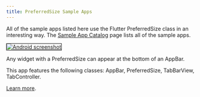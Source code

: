 ```yaml
---
title: PreferredSize Sample Apps
---
```


All of the sample apps listed here use the Flutter PreferredSize class in an interesting way. The <a href="/catalog/samples">Sample App Catalog</a> page lists all of the sample apps.

<div class="container-fluid">
  <div class="lavish-table-row-mb">
    <a href="/catalog/samples/app-bar-bottom">
      <div class="col-lg-3">
        <img style="border:1px solid #000000" src="https://storage.googleapis.com/flutter-catalog/cb4a54db8fb3726bf4293b9cc5cb12ce16883803/app_bar_bottom_small.png" alt="Android screenshot" class="img-fluid">
      </div>
   </a>
    <div class="col-lg-9">
      <p>
        Any widget with a PreferredSize can appear at the bottom of an AppBar.
      </p>
      <p>
        This app features the following classes: AppBar, PreferredSize, TabBarView, TabController.
      </p>
      <p>
        <a href="/catalog/samples/app-bar-bottom">Learn more</a>.
      </p>
    </div>
  </div>

</div>
